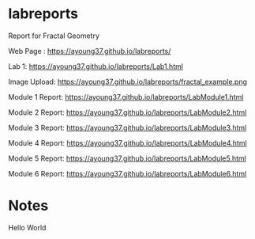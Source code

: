 # labreports
Report for Fractal Geometry

Web Page : https://ayoung37.github.io/labreports/

Lab 1: https://ayoung37.github.io/labreports/Lab1.html

Image Upload: https://ayoung37.github.io/labreports/fractal_example.png

Module 1 Report: https://ayoung37.github.io/labreports/LabModule1.html

Module 2 Report: https://ayoung37.github.io/labreports/LabModule2.html

Module 3 Report: https://ayoung37.github.io/labreports/LabModule3.html

Module 4 Report:  https://ayoung37.github.io/labreports/LabModule4.html

Module 5 Report:  https://ayoung37.github.io/labreports/LabModule5.html

Module 6 Report:  https://ayoung37.github.io/labreports/LabModule6.html

# Notes 

Hello World
